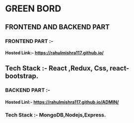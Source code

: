 # GREEN BORD 

## FRONTEND AND BACKEND PART 

### FRONTEND PART :- 

#### Hosted Link:- https://rahulmishra117.github.io/

## Tech Stack :- React ,Redux, Css, react-bootstrap.

### BACKEND PART :- 

#### Hosted Linl:- https://rahulmishra117.github.io/ADMIN/

### Tech Stack :- MongoDB,Nodejs,Express.
